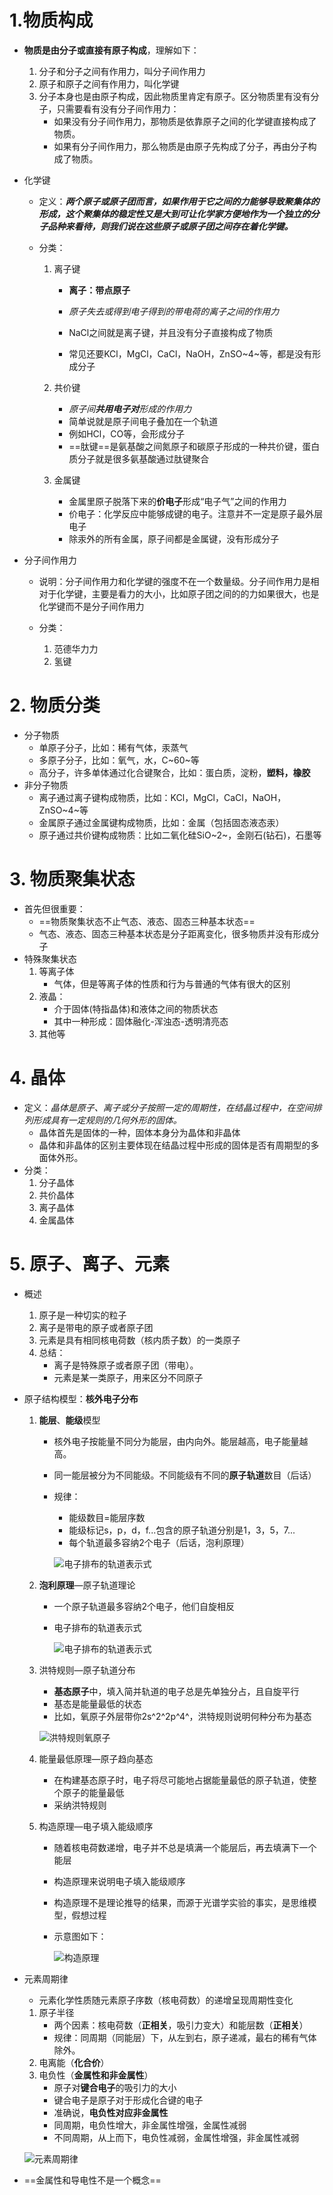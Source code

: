 # 1.物质构成

- **物质是由分子或直接有原子构成**，理解如下：

  1. 分子和分子之间有作用力，叫分子间作用力
  2. 原子和原子之间有作用力，叫化学键
  3. 分子本身也是由原子构成，因此物质里肯定有原子。区分物质里有没有分子，只需要看有没有分子间作用力：
     - 如果没有分子间作用力，那物质是依靠原子之间的化学键直接构成了物质。
     - 如果有分子间作用力，那么物质是由原子先构成了分子，再由分子构成了物质。

- 化学键

  - 定义：***两个原子或原子团而言，如果作用于它之间的力能够导致聚集体的形成，这个聚集体的稳定性又是大到可让化学家方便地作为一个独立的分子品种来看待，则我们说在这些原子或原子团之间存在着化学键。***

  - 分类：

    1. 离子键

       - **离子：带点原子**

       - *原子失去或得到电子得到的带电荷的离子之间的作用力*
       - NaCl之间就是离子键，并且没有分子直接构成了物质
       - 常见还要KCl，MgCl，CaCl，NaOH，ZnSO~4~等，都是没有形成分子

    2. 共价键

       - *原子间**共用电子对**形成的作用力*
       - 简单说就是原子间电子叠加在一个轨道
       - 例如HCl，CO等，会形成分子
       - ==肽键==是氨基酸之间氮原子和碳原子形成的一种共价键，蛋白质分子就是很多氨基酸通过肽键聚合

    3. 金属键

       - 金属里原子脱落下来的**价电子**形成“电子气”之间的作用力
       - 价电子：化学反应中能够成键的电子。注意并不一定是原子最外层电子
       - 除汞外的所有金属，原子间都是金属键，没有形成分子

- 分子间作用力

  - 说明：分子间作用力和化学键的强度不在一个数量级。分子间作用力是相对于化学键，主要是看力的大小，比如原子团之间的的力如果很大，也是化学键而不是分子间作用力

  - 分类：
    1. 范德华力力
    2. 氢键

# 2. 物质分类

- 分子物质
  - 单原子分子，比如：稀有气体，汞蒸气
  - 多原子分子，比如：氧气，水，C~60~等
  - 高分子，许多单体通过化合键聚合，比如：蛋白质，淀粉，**塑料，橡胶**
- 非分子物质
  - 离子通过离子键构成物质，比如：KCl，MgCl，CaCl，NaOH，ZnSO~4~等
  - 金属原子通过金属键构成物质，比如：金属（包括固态液态汞）
  - 原子通过共价键构成物质：比如二氧化硅SiO~2~，金刚石(钻石)，石墨等

# 3. 物质聚集状态

- 首先但很重要：
  - ==物质聚集状态不止气态、液态、固态三种基本状态==
  - 气态、液态、固态三种基本状态是分子距离变化，很多物质并没有形成分子
- 特殊聚集状态
  1. 等离子体
     - 气体，但是等离子体的性质和行为与普通的气体有很大的区别
  2. 液晶：
     - 介于固体(特指晶体)和液体之间的物质状态
     - 其中一种形成：固体融化-浑浊态-透明清亮态
  3. 其他等

# 4. 晶体

- 定义：*晶体是原子、离子或分子按照一定的周期性，在结晶过程中，在空间排列形成具有一定规则的几何外形的固体。*
  - 晶体首先是固体的一种，固体本身分为晶体和非晶体
  - 晶体和非晶体的区别主要体现在结晶过程中形成的固体是否有周期型的多面体外形。
- 分类：
  1. 分子晶体
  2. 共价晶体
  3. 离子晶体
  4. 金属晶体

# 5. 原子、离子、元素

- 概述
  1. 原子是一种切实的粒子
  2. 离子是带电的原子或者原子团
  3. 元素是具有相同核电荷数（核内质子数）的一类原子
  4. 总结：
     - 离子是特殊原子或者原子团（带电）。
     - 元素是某一类原子，用来区分不同原子
  
- 原子结构模型：**核外电子分布**
  1. **能层**、**能级**模型
  
     - 核外电子按能量不同分为能层，由内向外。能层越高，电子能量越高。
  
     - 同一能层被分为不同能级。不同能级有不同的**原子轨道**数目（后话）
  
     - 规律：
  
       - 能级数目=能层序数
       - 能级标记s，p，d，f...包含的原子轨道分别是1，3，5，7...
       - 每个轨道最多容纳2个电子（后话，泡利原理）
  
       ![电子排布的轨道表示式](..\实例图片\能层与能级.png)
  
  2. **泡利原理**—原子轨道理论
  
     - 一个原子轨道最多容纳2个电子，他们自旋相反
  
     - 电子排布的轨道表示式
  
       ![电子排布的轨道表示式](..\实例图片\电子排布的轨道表示式.png)
  
  3. 洪特规则—原子轨道分布
  
     - **基态原子**中，填入简并轨道的电子总是先单独分占，且自旋平行
     - 基态是能量最低的状态
     - 比如，氧原子外层带你2s^2^2p^4^，洪特规则说明何种分布为基态
  
     ![洪特规则氧原子](..\实例图片\洪特规则氧原子.png)
  
  4. 能量最低原理—原子趋向基态
  
     - 在构建基态原子时，电子将尽可能地占据能量最低的原子轨道，使整个原子的能量最低
     - 采纳洪特规则
  
  5. 构造原理—电子填入能级顺序
  
     - 随着核电荷数递增，电子并不总是填满一个能层后，再去填满下一个能层
  
     - 构造原理来说明电子填入能级顺序
  
     - 构造原理不是理论推导的结果，而源于光谱学实验的事实，是思维模型，假想过程
  
     - 示意图如下：
  
       ![构造原理](..\实例图片\构造原理.png)
  
- 元素周期律

  - 元素化学性质随元素原子序数（核电荷数）的递增呈现周期性变化

  1. 原子半径
     - 两个因素：核电荷数（**正相关**，吸引力变大）和能层数（**正相关**）
     - 规律：同周期（同能层）下，从左到右，原子递减，最右的稀有气体除外。
  2. 电离能（**化合价**）
  3. 电负性（**金属性和非金属性**）
     - 原子对**键合电子**的吸引力的大小
     - 键合电子是原子对于形成化合键的电子
     - 准确说，**电负性对应非金属性**
     - 同周期，电负性增大，非金属性增强，金属性减弱
     - 不同周期，从上而下，电负性减弱，金属性增强，非金属性减弱

  ![元素周期律](..\实例图片\元素周期律.png)



- ==金属性和导电性不是一个概念==